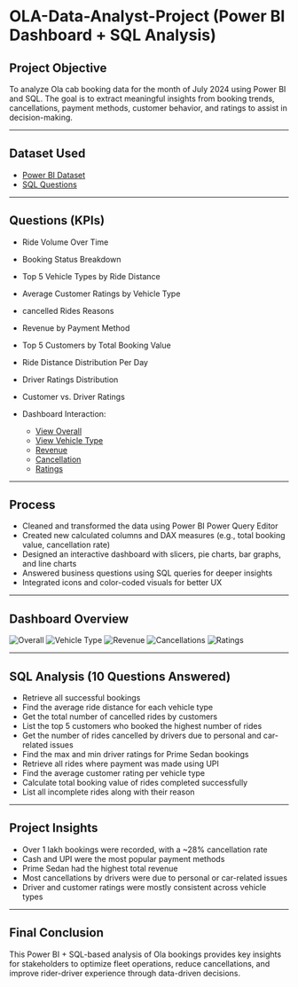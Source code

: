 # OLA-Data-Analyst-Project (Power BI Dashboard + SQL Analysis)

## Project Objective
To analyze Ola cab booking data for the month of July 2024 using Power BI and SQL. The goal is to extract meaningful insights from booking trends, cancellations, payment methods, customer behavior, and ratings to assist in decision-making.

---

## Dataset Used

- <a href="https://github.com/vinayakgupta781/Ola-Bookings-Dashboard-Power-BI-SQL-Analysis/blob/main/Ola%20Bookings.pbix">Power BI Dataset</a>
- <a href="https://github.com/vinayakgupta781/Ola-Bookings-Dashboard-Power-BI-SQL-Analysis/blob/main/SQL%20Questions.sql">SQL Questions</a>


---

##  Questions (KPIs)

- Ride Volume Over Time
- Booking Status Breakdown
- Top 5 Vehicle Types by Ride Distance
- Average Customer Ratings by Vehicle Type
- cancelled Rides Reasons
- Revenue by Payment Method
- Top 5 Customers by Total Booking Value
- Ride Distance Distribution Per Day
- Driver Ratings Distribution
- Customer vs. Driver Ratings

- Dashboard Interaction:
  - <a href="https://github.com/vinayakgupta781/Ola-Bookings-Dashboard-Power-BI-SQL-Analysis/blob/main/Overall.png">View Overall</a>
  - <a href="https://github.com/vinayakgupta781/Ola-Bookings-Dashboard-Power-BI-SQL-Analysis/blob/main/Vehicle%20Type.png">View Vehicle Type</a>
  - <a href="https://github.com/vinayakgupta781/Ola-Bookings-Dashboard-Power-BI-SQL-Analysis/blob/main/Revenue.png">Revenue</a>
  - <a href="https://github.com/vinayakgupta781/Ola-Bookings-Dashboard-Power-BI-SQL-Analysis/blob/main/Cancellations.png">Cancellation</a>
  - <a href="https://github.com/vinayakgupta781/Ola-Bookings-Dashboard-Power-BI-SQL-Analysis/blob/main/Ratings.png">Ratings</a>


---

## Process

- Cleaned and transformed the data using Power BI Power Query Editor
- Created new calculated columns and DAX measures (e.g., total booking value, cancellation rate)
- Designed an interactive dashboard with slicers, pie charts, bar graphs, and line charts
- Answered business questions using SQL queries for deeper insights
- Integrated icons and color-coded visuals for better UX

---

## Dashboard Overview

![Overall](https://github.com/user-attachments/assets/dc0d3863-829f-4a6f-b668-6761d3335ffa)
![Vehicle Type](https://github.com/user-attachments/assets/d30d4cda-fa4b-488d-8ceb-12b71f6cdec2)
![Revenue](https://github.com/user-attachments/assets/95490975-001f-4aad-84bc-b1b6f4179a4d)
![Cancellations](https://github.com/user-attachments/assets/dfd0bf4e-475c-45fd-949d-8eca6ff50206)
![Ratings](https://github.com/user-attachments/assets/171e6f07-3da4-4e68-9532-da5741cad4cd)

---

## SQL Analysis (10 Questions Answered)
- Retrieve all successful bookings
- Find the average ride distance for each vehicle type
- Get the total number of cancelled rides by customers
- List the top 5 customers who booked the highest number of rides
- Get the number of rides cancelled by drivers due to personal and car-related issues
- Find the max and min driver ratings for Prime Sedan bookings
- Retrieve all rides where payment was made using UPI
- Find the average customer rating per vehicle type
- Calculate total booking value of rides completed successfully
- List all incomplete rides along with their reason

---

## Project Insights

- Over 1 lakh bookings were recorded, with a ~28% cancellation rate
- Cash and UPI were the most popular payment methods
- Prime Sedan had the highest total revenue
- Most cancellations by drivers were due to personal or car-related issues
- Driver and customer ratings were mostly consistent across vehicle types

---

## Final Conclusion

This Power BI + SQL-based analysis of Ola bookings provides key insights for stakeholders to optimize fleet operations, reduce cancellations, and improve rider-driver experience through data-driven decisions.
